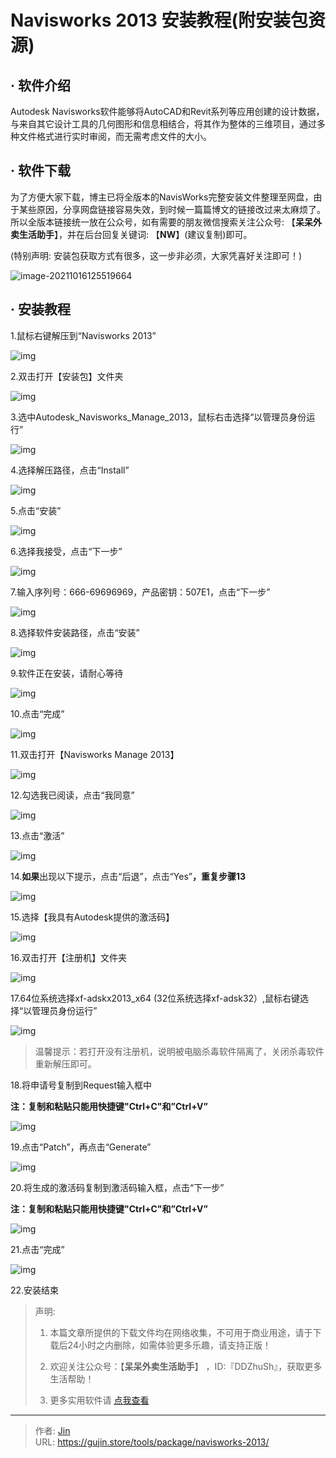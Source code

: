 # Navisworks 2013 安装教程(附安装包资源)


## · 软件介绍
Autodesk Navisworks软件能够将AutoCAD和Revit系列等应用创建的设计数据，与来自其它设计工具的几何图形和信息相结合，将其作为整体的三维项目，通过多种文件格式进行实时审阅，而无需考虑文件的大小。

## · 软件下载
为了方便大家下载，博主已将全版本的NavisWorks完整安装文件整理至网盘，由于某些原因，分享网盘链接容易失效，到时候一篇篇博文的链接改过来太麻烦了。所以全版本链接统一放在公众号，如有需要的朋友微信搜索关注公众号: 【**呆呆外卖生活助手**】，并在后台回复关键词: 【**NW**】(建议复制)即可。

(特别声明: 安装包获取方式有很多，这一步非必须，大家凭喜好关注即可！)

![image-20211016125519664](https://img.gujin.store/img/image-20211016125519664.png)

## · 安装教程

1.鼠标右键解压到“Navisworks 2013”

![img](https://img.gujin.store/img/v2-bf96985109bff57ddfde3a1f9fa41f1b_720w.png)

2.双击打开【安装包】文件夹

![img](https://img.gujin.store/img/v2-f4cab65f9847e2ed518fb0ef15d473a0_720w.png)

3.选中Autodesk_Navisworks_Manage_2013，鼠标右击选择“以管理员身份运行”

![img](https://img.gujin.store/img/v2-be0fcdd960ce94b78ac0d38d94baee67_720w.png)

4.选择解压路径，点击“Install”

![img](https://img.gujin.store/img/v2-e9d235d02bed657d4146cd6cbd233d12_720w.png)

5.点击“安装”

![img](https://img.gujin.store/img/v2-59b6fac3b40033d6e76af782de149342_720w.png)

6.选择我接受，点击“下一步”

![img](https://img.gujin.store/img/v2-01159319f01a1870b77b34291b99099b_720w.png)

7.输入序列号：666-69696969，产品密钥：507E1，点击“下一步”

![img](https://img.gujin.store/img/v2-e2f284693efcefb9b276cdc7583377ec_720w.png)

8.选择软件安装路径，点击“安装”

![img](https://img.gujin.store/img/v2-ba235ba04d4fbd69764a5f645c124f81_720w.png)

9.软件正在安装，请耐心等待

![img](https://img.gujin.store/img/v2-1b1999659445864bef0d4d82fca88582_720w.png)

10.点击“完成”

![img](https://img.gujin.store/img/v2-8ef7ce0f83aee58c23ef33cdc26beca6_720w.png)

11.双击打开【Navisworks Manage 2013】

![img](https://img.gujin.store/img/v2-c01758ef4938e1f39f043c36098ae861_720w.png)

12.勾选我已阅读，点击“我同意”

![img](https://img.gujin.store/img/v2-e5ad12c3adfa8de38e708f6211b3fdbf_720w.png)



13.点击“激活”

![img](https://img.gujin.store/img/v2-997f04993c60b336069a2896a37e2708_720w.png)

14.**如果**出现以下提示，点击“后退”，点击“Yes”**，重复步骤13**

![img](https://img.gujin.store/img/v2-cac275401f999ceb6da52b13077be113_720w.png)

15.选择【我具有Autodesk提供的激活码】

![img](https://img.gujin.store/img/v2-186b0962026d3b0f7f9c609ac3deaff6_720w.png)

16.双击打开【注册机】文件夹

![img](https://img.gujin.store/img/v2-66adb98cea60eafdd47a8a81314e3f94_720w.png)

17.64位系统选择xf-adskx2013_x64 (32位系统选择xf-adsk32）,鼠标右键选择“以管理员身份运行”

![img](https://img.gujin.store/img/v2-27267e51af28643908eb2fd5ac00da84_720w.png)

> 温馨提示：若打开没有注册机，说明被电脑杀毒软件隔离了，关闭杀毒软件重新解压即可。

18.将申请号复制到Request输入框中

**注：复制和粘贴只能用快捷键"Ctrl+C"和”Ctrl+V”**

![img](https://img.gujin.store/img/v2-b3fb733c0b95d19f8d5f40ef5519f97d_720w.png)

19.点击“Patch”，再点击“Generate”

![img](https://img.gujin.store/img/v2-8c04ff1c13cc1445f340bb2145a60849_720w.png)

20.将生成的激活码复制到激活码输入框，点击“下一步”

**注：复制和粘贴只能用快捷键"Ctrl+C"和”Ctrl+V”**

![img](https://img.gujin.store/img/v2-0e0ce38b84b66ea92145e04fe62ac35e_720w.png)

21.点击“完成”

![img](https://img.gujin.store/img/v2-1da679e7201e166b7cffc5169ada9436_720w.png)

22.安装结束




> 声明: 
>
> 1. 本篇文章所提供的下载文件均在网络收集，不可用于商业用途，请于下载后24小时之内删除，如需体验更多乐趣，请支持正版！
>
> 2. 欢迎关注公众号：【**呆呆外卖生活助手**】 ，ID:『DDZhuSh』，获取更多生活帮助！
>
> 3. 更多实用软件请  [点我查看](/tools)

---

> 作者: [Jin](https://img.gujin.store/img/favicon.ico)  
> URL: https://gujin.store/tools/package/navisworks-2013/  

